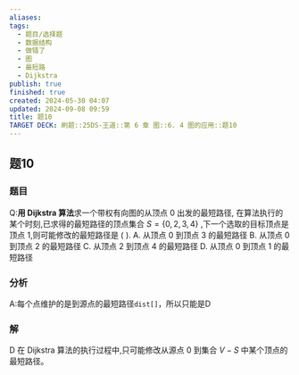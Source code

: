```yaml
---
aliases: 
tags:
  - 题目/选择题
  - 数据结构
  - 做错了
  - 图
  - 最短路
  - Dijkstra
publish: true
finished: true
created: 2024-05-30 04:07
updated: 2024-09-08 09:59
title: 题10
TARGET DECK: 刷题::25DS-王道::第 6 章 图::6. 4 图的应用::题10
---
```

## 题10
### 题目
Q:**用 Dijkstra 算法**求一个带权有向图的从顶点 0 出发的最短路径, 在算法执行的某个时刻,已求得的最短路径的顶点集合 $S = \{ 0,2,3,4\}$ ,下一个选取的目标顶点是顶点 1,则可能修改的最短路径是 ( ).
A. 从顶点 0 到顶点 3 的最短路径 
B. 从顶点 0 到顶点 2 的最短路径
C. 从顶点 2 到顶点 4 的最短路径 
D. 从顶点 0 到顶点 1 的最短路径
### 分析
A:每个点维护的是到源点的最短路径`dist[]`，所以只能是D
### 解
D
在 Dijkstra 算法的执行过程中,只可能修改从源点 0 到集合 $V - S$ 中某个顶点的最短路径。
<!--ID: 1726632849406-->


